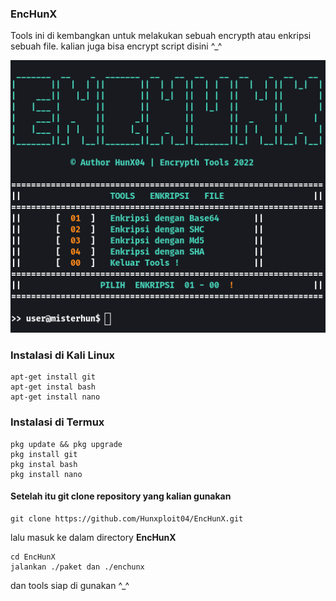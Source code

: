 ### EncHunX
Tools ini di kembangkan untuk melakukan sebuah encrypth atau enkripsi sebuah file. 
kalian juga bisa encrypt script disini ^_^

<img src="https://github.com/Hunxploit04/EncHunX/blob/main/enchunx.png">

### Instalasi di Kali Linux
```
apt-get install git
apt-get instal bash
apt-get install nano 
```
### Instalasi di Termux
```
pkg update && pkg upgrade
pkg install git
pkg instal bash
pkg install nano 
```

#### Setelah itu git clone repository yang kalian gunakan
```
git clone https://github.com/Hunxploit04/EncHunX.git
```

lalu masuk ke dalam directory **EncHunX**
```
cd EncHunX
jalankan ./paket dan ./enchunx
```
dan tools siap di gunakan ^_^
